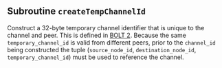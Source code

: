 ## Subroutine `createTempChannelId`

Construct a 32-byte temporary channel identifier that is unique to the channel and peer. This is defined in [BOLT 2](https://github.com/lightning/bolts/blob/master/02-peer-protocol.md#definition-of-channel_id). Because the same `temporary_channel_id` is valid from different peers, prior to the `channel_id` being constructed the tuple (`source_node_id`, `destination_node_id`, `temporary_channel_id`) must be used to reference the channel.
